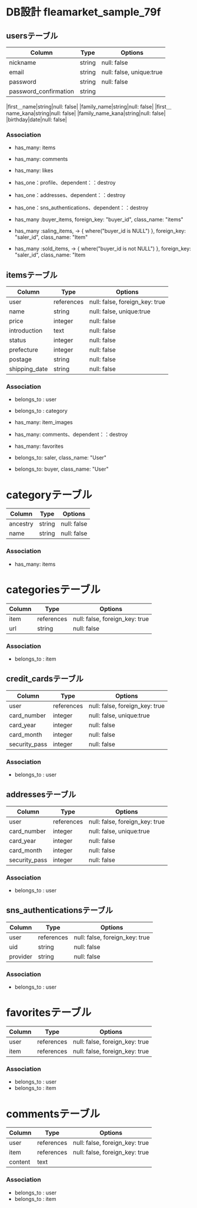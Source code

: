 # DB設計 fleamarket_sample_79f
## usersテーブル
|Column|Type|Options|
|------|----|-------|
|nickname|string|null: false|
|email|string|null: false, unique:true|
|password|string|null: false|
|password_confirmation|string||

|first＿name|string|null: false|
|family_name|string|null: false|
|first＿name_kana|string|null: false|
|family_name_kana|string|null: false|
|birthday|date|null: false|

### Association
- has_many: items
- has_many: comments
- has_many: likes

- has_one：profile、dependent：：destroy
- has_one：addresses、dependent：：destroy
- has_one：sns_authentications、dependent：：destroy

- has_many :buyer_items, foreign_key: "buyer_id", class_name: "items"
- has_many :saling_items, -> { where("buyer_id is NULL") }, foreign_key: "saler_id", class_name: "Item"
- has_many :sold_items, -> { where("buyer_id is not NULL") }, foreign_key: "saler_id", class_name: "Item


## itemsテーブル
|Column|Type|Options|
|------|----|-------|
|user|references|null: false, foreign_key: true|
|name|string|null: false, unique:true|
|price|integer|null: false|
|introduction|text|null: false|
|status|integer|null: false||
|prefecture|integer|null: false|
|postage|string|null: false||
|shipping_date|string|null: false|

### Association
- belongs_to : user
- belongs_to : category
- has_many: item_images
- has_many: comments、dependent：：destroy
- has_many: favorites

 - belongs_to: saler, class_name: "User"
 - belongs_to: buyer, class_name: "User"


# categoryテーブル
|Column|Type|Options|
|------|----|-------|
|ancestry|string|null: false|
|name|string|null: false|

### Association
- has_many: items




# categoriesテーブル
|Column|Type|Options|
|------|----|-------|
|item|references|null: false, foreign_key: true|
|url|string|null: false|

### Association
- belongs_to : item




 ## credit_cardsテーブル
|Column|Type|Options|
|------|----|-------|
|user|references|null: false, foreign_key: true|
|card_number|integer|null: false, unique:true|
|card_year|integer|null: false|
|card_month|integer|null: false|
|security_pass|integer|null: false|

### Association
- belongs_to : user




## addressesテーブル
|Column|Type|Options|
|------|----|-------|
|user|references|null: false, foreign_key: true|
|card_number|integer|null: false, unique:true|
|card_year|integer|null: false|
|card_month|integer|null: false|
|security_pass|integer|null: false|

### Association
- belongs_to : user




## sns_authenticationsテーブル
|Column|Type|Options|
|------|----|-------|
|user|references|null: false, foreign_key: true|
|uid|string|null: false|
|provider|string|null: false|

### Association
- belongs_to : user




# favoritesテーブル
|Column|Type|Options|
|------|----|-------|
|user|references|null: false, foreign_key: true|
|item|references|null: false, foreign_key: true|

### Association
- belongs_to : user
- belongs_to : item




# commentsテーブル
|Column|Type|Options|
|------|----|-------|
|user|references|null: false, foreign_key: true|
|item|references|null: false, foreign_key: true|
|content|text||

### Association
- belongs_to : user
- belongs_to : item

